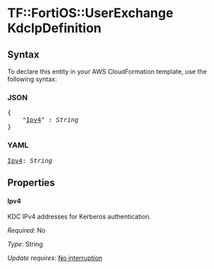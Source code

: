 # TF::FortiOS::UserExchange KdcIpDefinition

## Syntax

To declare this entity in your AWS CloudFormation template, use the following syntax:

### JSON

<pre>
{
    "<a href="#ipv4" title="Ipv4">Ipv4</a>" : <i>String</i>
}
</pre>

### YAML

<pre>
<a href="#ipv4" title="Ipv4">Ipv4</a>: <i>String</i>
</pre>

## Properties

#### Ipv4

KDC IPv4 addresses for Kerberos authentication.

_Required_: No

_Type_: String

_Update requires_: [No interruption](https://docs.aws.amazon.com/AWSCloudFormation/latest/UserGuide/using-cfn-updating-stacks-update-behaviors.html#update-no-interrupt)

